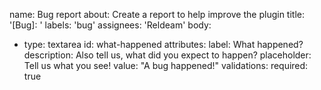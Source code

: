 name: Bug report
about: Create a report to help improve the plugin
title: '[Bug]: '
labels: 'bug'
assignees: 'Reldeam'
body:
  - type: textarea
    id: what-happened
    attributes:
      label: What happened?
      description: Also tell us, what did you expect to happen?
      placeholder: Tell us what you see!
      value: "A bug happened!"
    validations:
      required: true
